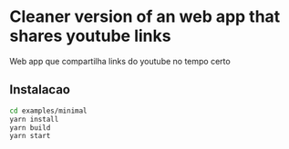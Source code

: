 # Cleaner version of an web app that shares youtube links

Web app que compartilha links do youtube no tempo certo

## Instalacao

``` bash
cd examples/minimal
yarn install
yarn build
yarn start
```

